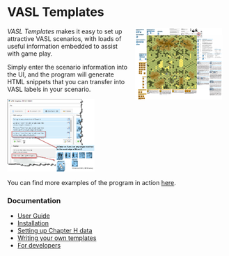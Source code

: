 # VASL Templates

<a href="https://github.com/pacman-ghost/vasl-templates/raw/master/vasl_templates/webapp/static/help/images/hill-621.png" target="_blank">
<img src="https://github.com/pacman-ghost/vasl-templates/raw/master/vasl_templates/webapp/static/help/images/hill-621.small.png" width="200" align="right" hspace="10">
</a>

*VASL Templates* makes it easy to set up attractive VASL scenarios, with loads of useful information embedded to assist with game play.

Simply enter the scenario information into the UI, and the program will generate HTML snippets that you can transfer into VASL labels in your scenario.

<img src="https://github.com/pacman-ghost/vasl-templates/raw/master/vasl_templates/webapp/static/help/images/ob_setup.png" width="200">

You can find more examples of the program in action [here](https://github.com/pacman-ghost/vasl-templates/tree/master/examples/).

### Documentation

* [User Guide](https://vasl-templates.org/help?tab=userguide)
* [Installation](https://vasl-templates.org/help?tab=installation)
* [Setting up Chapter H data](https://vasl-templates.org/help?tab=chapterh)
* [Writing your own templates](https://vasl-templates.org/help?tab=templatepacks)
* [For developers](https://vasl-templates.org/help?tab=fordevelopers)
